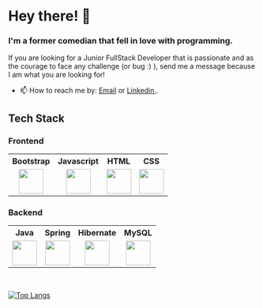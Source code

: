 # Hey there! 👋

### I'm a former comedian that fell in love with programming.
If you are looking for a Junior FullStack Developer that is passionate and as the courage to face any challenge (or bug :) ), send me a message because I am what you are looking for!

<!--
miguelvaladas/miguelvaladas is a ✨ special ✨ repository because its README.md (this file) appears on your GitHub profile.

Here are some ideas to get you started:
-->

- 📫 How to reach me by: <a href="mailto:miguelalex23@gmail.com">Email</a> or <a href="https://www.linkedin.com/in/omiguel-oliveira/"> Linkedin </a>.

## Tech Stack

### Frontend
<table>
<tr>
<th>Bootstrap</th>
<th>Javascript</th>
<th>HTML</th>
<th>CSS</th>
</tr>
<tr>
<td align="center"><img align="center" src="https://upload.wikimedia.org/wikipedia/commons/b/b2/Bootstrap_logo.svg" height=50 width=50></td>
<td align="center"><img src="https://upload.wikimedia.org/wikipedia/commons/9/99/Unofficial_JavaScript_logo_2.svg" height=50 width=50></td>
<td align="center"><img src="https://cdn.worldvectorlogo.com/logos/html-1.svg" height=50 width=50></td>
<td align="center"><img src="https://seeklogo.com/images/C/css-3-logo-023C1A7171-seeklogo.com.png" height=50 width=50></td>
</tr>
</table>


### Backend

<table>
<tr>
<th>Java</th>
<th>Spring </th>
<th>Hibernate</th>
<th>MySQL</th>

</tr>
<tr>
<td align="center"><img align="center" src="https://www.svgrepo.com/show/303388/java-4-logo.svg" height=50 width=50></td>
<td align="center"><img align="center" src="https://seeklogo.com/images/S/spring-logo-9A2BC78AAF-seeklogo.com.png" height=50 width=50></td>
<td align="center"><img src="https://seeklogo.com/images/H/hibernate-logo-8C95C75A24-seeklogo.com.png" height=50 width=50></td>
<td align="center"><img src="https://www.vectorlogo.zone/logos/mysql/mysql-official.svg" height=50 width=50></td>
</tr>
</table>

<br>



[![Top Langs](https://github-readme-stats.vercel.app/api/top-langs/?username=migx94)](https://github.com/anuraghazra/github-readme-stats)

